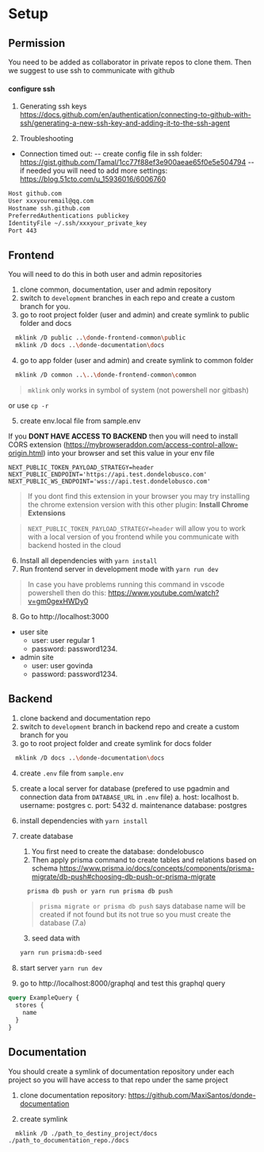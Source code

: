 # Setup

## Permission

You need to be added as collaborator in private repos to clone them. Then we suggest to use ssh to communicate with github

#### configure ssh

1. Generating ssh keys
   https://docs.github.com/en/authentication/connecting-to-github-with-ssh/generating-a-new-ssh-key-and-adding-it-to-the-ssh-agent

2. Troubleshooting

- Connection timed out:
  -- create config file in ssh folder:
  https://gist.github.com/Tamal/1cc77f88ef3e900aeae65f0e5e504794
  -- if needed you will need to add more settings:
  https://blog.51cto.com/u_15936016/6006760

```bash
Host github.com
User xxxyouremail@qq.com
Hostname ssh.github.com
PreferredAuthentications publickey
IdentityFile ~/.ssh/xxxyour_private_key
Port 443
```

## Frontend

You will need to do this in both user and admin repositories

1. clone common, documentation, user and admin repository
2. switch to `development` branches in each repo and create a custom branch for you.
3. go to root project folder (user and admin) and create symlink to public folder and docs

```bash
  mklink /D public ..\donde-frontend-common\public
  mklink /D docs ..\donde-documentation\docs
```

4. go to app folder (user and admin) and create symlink to common folder

```bash
  mklink /D common ..\..\donde-frontend-common\common
```

> `mklink` only works in symbol of system (not powershell nor gitbash)

or use `cp -r`

5. create env.local file from sample.env

If you **DONT HAVE ACCESS TO BACKEND** then you will need to install CORS extension (https://mybrowseraddon.com/access-control-allow-origin.html) into your browser and set this value in your env file

```
NEXT_PUBLIC_TOKEN_PAYLOAD_STRATEGY=header
NEXT_PUBLIC_ENDPOINT='https://api.test.dondelobusco.com'
NEXT_PUBLIC_WS_ENDPOINT='wss://api.test.dondelobusco.com'
```

> If you dont find this extension in your browser you may try installing the chrome extension version with this other plugin: **Install Chrome Extensions**

> `NEXT_PUBLIC_TOKEN_PAYLOAD_STRATEGY=header` will allow you to work with a local version of you frontend while you communicate with backend hosted in the cloud

6. Install all dependencies with `yarn install`
7. Run frontend server in development mode with `yarn run dev`

> In case you have problems running this command in vscode powershell then do this: https://www.youtube.com/watch?v=gm0gexHWDy0

8. Go to http://localhost:3000

- user site
  - user: user regular 1
  - password: password1234.
- admin site
  - user: user govinda
  - password: password1234.

## Backend

1. clone backend and documentation repo
2. switch to `development` branch in backend repo and create a custom branch for you
3. go to root project folder and create symlink for docs folder

```bash
  mklink /D docs ..\donde-documentation\docs
```

4. create `.env` file from `sample.env`

5. create a local server for database (prefered to use pgadmin and connection data from `DATABASE_URL` in `.env` file)
   a. host: localhost
   b. username: postgres
   c. port: 5432
   d. maintenance database: postgres

6. install dependencies with `yarn install`
7. create database

   1. You first need to create the database: dondelobusco
   2. Then apply prisma command to create tables and relations based on schema
      https://www.prisma.io/docs/concepts/components/prisma-migrate/db-push#choosing-db-push-or-prisma-migrate

   ```bash
     prisma db push or yarn run prisma db push
   ```

   > `prisma migrate or prisma db push` says database name will be created if not found but its not true so you must create the database (7.a)

   3. seed data with

   ```bash
   yarn run prisma:db-seed
   ```

8. start server
   `yarn run dev`

9. go to http://localhost:8000/graphql and test this graphql query

```graphql
query ExampleQuery {
  stores {
    name
  }
}
```

## Documentation

You should create a symlink of documentation repository under each project so you will have access to that repo under the same project

1. clone documentation repository: https://github.com/MaxiSantos/donde-documentation

2. create symlink

```bach
  mklink /D ./path_to_destiny_project/docs ./path_to_documentation_repo./docs
```
